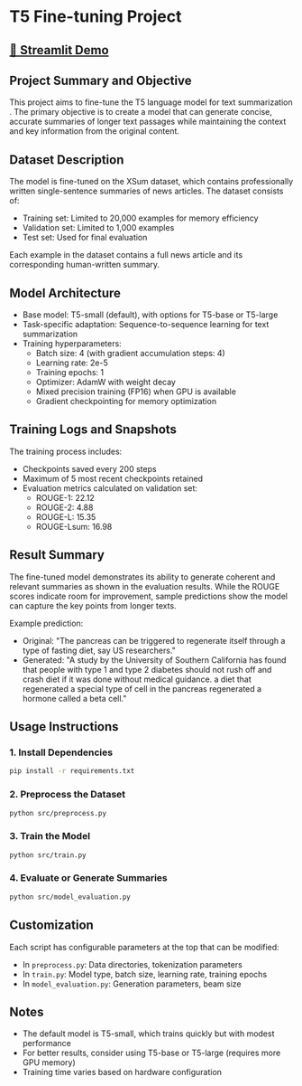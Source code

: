 # T5 Fine-tuning Project


## [🔗 Streamlit Demo](https://t5-summarizer-demo.streamlit.app/)

## Project Summary and Objective
This project aims to fine-tune the T5 language model for text summarization . The primary objective is to create a model that can generate concise, accurate summaries of longer text passages while maintaining the context and key information from the original content.

## Dataset Description
The model is fine-tuned on the XSum dataset, which contains professionally written single-sentence summaries of news articles. The dataset consists of:
- Training set: Limited to 20,000 examples for memory efficiency
- Validation set: Limited to 1,000 examples
- Test set: Used for final evaluation

Each example in the dataset contains a full news article and its corresponding human-written summary.

## Model Architecture
- Base model: T5-small (default), with options for T5-base or T5-large
- Task-specific adaptation: Sequence-to-sequence learning for text summarization
- Training hyperparameters:
  - Batch size: 4 (with gradient accumulation steps: 4)
  - Learning rate: 2e-5
  - Training epochs: 1
  - Optimizer: AdamW with weight decay
  - Mixed precision training (FP16) when GPU is available
  - Gradient checkpointing for memory optimization

## Training Logs and Snapshots
The training process includes:
- Checkpoints saved every 200 steps
- Maximum of 5 most recent checkpoints retained
- Evaluation metrics calculated on validation set:
  - ROUGE-1: 22.12
  - ROUGE-2: 4.88
  - ROUGE-L: 15.35
  - ROUGE-Lsum: 16.98

## Result Summary
The fine-tuned model demonstrates its ability to generate coherent and relevant summaries as shown in the evaluation results. While the ROUGE scores indicate room for improvement, sample predictions show the model can capture the key points from longer texts.

Example prediction:
- Original: "The pancreas can be triggered to regenerate itself through a type of fasting diet, say US researchers."
- Generated: "A study by the University of Southern California has found that people with type 1 and type 2 diabetes should not rush off and crash diet if it was done without medical guidance. a diet that regenerated a special type of cell in the pancreas regenerated a hormone called a beta cell."

## Usage Instructions

### 1. Install Dependencies

```bash
pip install -r requirements.txt
```

### 2. Preprocess the Dataset

```bash
python src/preprocess.py
```

### 3. Train the Model

```bash
python src/train.py
```

### 4. Evaluate or Generate Summaries

```bash
python src/model_evaluation.py
```

## Customization

Each script has configurable parameters at the top that can be modified:
- In `preprocess.py`: Data directories, tokenization parameters
- In `train.py`: Model type, batch size, learning rate, training epochs
- In `model_evaluation.py`: Generation parameters, beam size

## Notes

- The default model is T5-small, which trains quickly but with modest performance
- For better results, consider using T5-base or T5-large (requires more GPU memory)
- Training time varies based on hardware configuration 
